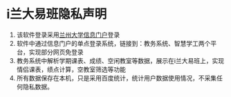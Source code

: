 # i兰大易班隐私声明

1. 该软件登录采用[兰州大学信息门户](http://my.lzu.edu.cn/login.portal)登录
2. 软件中通过信息门户的单点登录系统，链接到：教务系统、智慧学工两个平台，实现部分网页免登录
3. 教务系统中解析学期课表、成绩、空闲教室等数据，展示在i兰大易班上，实现情侣课表，绩点计算，空教室筛选等功能
4. 所有数据保存在本机，只是采用百度统计，统计用户数据使用情况，不采集任何隐私数据。

